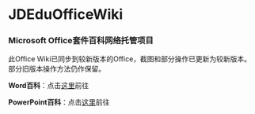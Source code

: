 # JDEduOfficeWiki

### Microsoft Office套件百科网络托管项目

此Office Wiki已同步到较新版本的Office，截图和部分操作已更新为较新版本。部分旧版本操作方法仍作保留。

**Word百科**：点击[这里](https://github.com/C2Miku/JDEduOfficeWiki/blob/master/Word/README.md)前往

**PowerPoint百科**：点击[这里](https://github.com/C2Miku/JDEduOfficeWiki/blob/master/PowerPoint/README.md)前往
